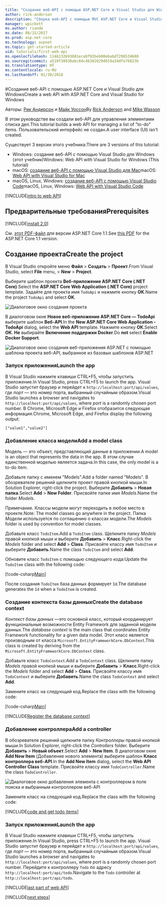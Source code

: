 ```yaml
---
title: "Создание веб-API с помощью ASP.NET Core и Visual Studio для Windows"
author: rick-anderson
description: "Сборка веб-API с помощью MVC ASP.NET Core и Visual Studio для Windows"
manager: wpickett
ms.author: riande
ms.date: 08/15/2017
ms.prod: asp.net-core
ms.technology: aspnet
ms.topic: get-started-article
uid: tutorials/first-web-api
ms.openlocfilehash: 1146132693681eca8f92beb00ebabd7296534688
ms.sourcegitcommit: a510f38930abc84c4b302029d019a34dfe76823b
ms.translationtype: HT
ms.contentlocale: ru-RU
ms.lasthandoff: 01/30/2018
---
```

#<a name="create-a-web-api-with-aspnet-core-and-visual-studio-for-windows"></a><span data-ttu-id="4837e-103">Создание веб-API с помощью ASP.NET Core и Visual Studio для Windows</span><span class="sxs-lookup"><span data-stu-id="4837e-103">Create a web API with ASP.NET Core and Visual Studio for Windows</span></span>

<span data-ttu-id="4837e-104">Авторы: [Рик Андерсон](https://twitter.com/RickAndMSFT) и [Майк Уоссон](https://github.com/mikewasson)</span><span class="sxs-lookup"><span data-stu-id="4837e-104">By [Rick Anderson](https://twitter.com/RickAndMSFT) and [Mike Wasson](https://github.com/mikewasson)</span></span>

<span data-ttu-id="4837e-105">В этом руководстве вы создали веб-API для управления элементами списка дел.</span><span class="sxs-lookup"><span data-stu-id="4837e-105">This tutorial builds a web API for managing a list of "to-do" items.</span></span> <span data-ttu-id="4837e-106">Пользовательский интерфейс не создан.</span><span class="sxs-lookup"><span data-stu-id="4837e-106">A user interface (UI) isn't created.</span></span>

<span data-ttu-id="4837e-107">Существует 3 версии этого учебника:</span><span class="sxs-lookup"><span data-stu-id="4837e-107">There are 3 versions of this tutorial:</span></span>

* <span data-ttu-id="4837e-108">Windows: создание веб-API с помощью Visual Studio для Windows (этот учебник)</span><span class="sxs-lookup"><span data-stu-id="4837e-108">Windows: Web API with Visual Studio for Windows (This tutorial)</span></span>
* <span data-ttu-id="4837e-109">macOS: [создание веб-API с помощью Visual Studio для Mac](xref:tutorials/first-web-api-mac)</span><span class="sxs-lookup"><span data-stu-id="4837e-109">macOS: [Web API with Visual Studio for Mac](xref:tutorials/first-web-api-mac)</span></span>
* <span data-ttu-id="4837e-110">macOS, Linux, Windows: [создание веб-API с помощью Visual Studio Code](xref:tutorials/web-api-vsc)</span><span class="sxs-lookup"><span data-stu-id="4837e-110">macOS, Linux, Windows: [Web API with Visual Studio Code](xref:tutorials/web-api-vsc)</span></span>

<!-- WARNING: The code AND images in this doc are used by uid: tutorials/web-api-vsc, tutorials/first-web-api-mac and tutorials/first-web-api. If you change any code/images in this tutorial, update uid: tutorials/web-api-vsc -->

[!INCLUDE[intro to web API](../includes/webApi/intro.md)]

## <a name="prerequisites"></a><span data-ttu-id="4837e-111">Предварительные требования</span><span class="sxs-lookup"><span data-stu-id="4837e-111">Prerequisites</span></span>

[!INCLUDE[install 2.0](../includes/install2.0.md)]

<span data-ttu-id="4837e-112">См. [этот PDF-файл](https://github.com/aspnet/Docs/blob/master/aspnetcore/tutorials/first-web-api/_static/_webAPI.pdf) для версии ASP.NET Core 1.1.</span><span class="sxs-lookup"><span data-stu-id="4837e-112">See [this PDF](https://github.com/aspnet/Docs/blob/master/aspnetcore/tutorials/first-web-api/_static/_webAPI.pdf) for the ASP.NET Core 1.1 version.</span></span>

## <a name="create-the-project"></a><span data-ttu-id="4837e-113">Создание проекта</span><span class="sxs-lookup"><span data-stu-id="4837e-113">Create the project</span></span>

<span data-ttu-id="4837e-114">В Visual Studio откройте меню **Файл** > **Создать** > **Проект**.</span><span class="sxs-lookup"><span data-stu-id="4837e-114">From Visual Studio, select **File** menu, > **New** > **Project**.</span></span>

<span data-ttu-id="4837e-115">Выберите шаблон проекта **Веб-приложение ASP.NET Core (.NET Core)**.</span><span class="sxs-lookup"><span data-stu-id="4837e-115">Select the **ASP.NET Core Web Application (.NET Core)** project template.</span></span> <span data-ttu-id="4837e-116">Задайте для проекта имя `TodoApi` и нажмите кнопку **ОК**.</span><span class="sxs-lookup"><span data-stu-id="4837e-116">Name the project `TodoApi` and select **OK**.</span></span>

![Диалоговое окно создания проекта](first-web-api/_static/new-project.png)

<span data-ttu-id="4837e-118">В диалоговом окне **Новое веб-приложение ASP.NET Core — TodoApi** выберите шаблон **Веб-API**.</span><span class="sxs-lookup"><span data-stu-id="4837e-118">In the **New ASP.NET Core Web Application - TodoApi** dialog, select the **Web API** template.</span></span> <span data-ttu-id="4837e-119">Нажмите кнопку **ОК**.</span><span class="sxs-lookup"><span data-stu-id="4837e-119">Select **OK**.</span></span> <span data-ttu-id="4837e-120">**Не** выбирайте **Включение поддержки Docker**.</span><span class="sxs-lookup"><span data-stu-id="4837e-120">Do **not** select **Enable Docker Support**.</span></span>

![Диалоговое окно создания веб-приложения ASP.NET с помощью шаблона проекта веб-API, выбранное из базовых шаблонов ASP.NET](first-web-api/_static/web-api-project.png)

### <a name="launch-the-app"></a><span data-ttu-id="4837e-122">Запуск приложения</span><span class="sxs-lookup"><span data-stu-id="4837e-122">Launch the app</span></span>

<span data-ttu-id="4837e-123">В Visual Studio нажмите клавиши CTRL+F5, чтобы запустить приложение.</span><span class="sxs-lookup"><span data-stu-id="4837e-123">In Visual Studio, press CTRL+F5 to launch the app.</span></span> <span data-ttu-id="4837e-124">Visual Studio запустит браузер и перейдет к `http://localhost:port/api/values`, где *порт* — это номер порта, выбранный случайным образом.</span><span class="sxs-lookup"><span data-stu-id="4837e-124">Visual Studio launches a browser and navigates to `http://localhost:port/api/values`, where *port* is a randomly chosen port number.</span></span> <span data-ttu-id="4837e-125">В Chrome, Microsoft Edge и Firefox отобразится следующая информация.</span><span class="sxs-lookup"><span data-stu-id="4837e-125">Chrome, Microsoft Edge, and Firefox display the following output:</span></span>

```
["value1","value2"]
```

### <a name="add-a-model-class"></a><span data-ttu-id="4837e-126">Добавление класса модели</span><span class="sxs-lookup"><span data-stu-id="4837e-126">Add a model class</span></span>

<span data-ttu-id="4837e-127">Модель — это объект, представляющий данные в приложении.</span><span class="sxs-lookup"><span data-stu-id="4837e-127">A model is an object that represents the data in the app.</span></span> <span data-ttu-id="4837e-128">В этом случае единственной моделью является задача.</span><span class="sxs-lookup"><span data-stu-id="4837e-128">In this case, the only model is a to-do item.</span></span>

<span data-ttu-id="4837e-129">Добавьте папку с именем "Models".</span><span class="sxs-lookup"><span data-stu-id="4837e-129">Add a folder named "Models".</span></span> <span data-ttu-id="4837e-130">В обозревателе решений щелкните проект правой кнопкой мыши.</span><span class="sxs-lookup"><span data-stu-id="4837e-130">In Solution Explorer, right-click the project.</span></span> <span data-ttu-id="4837e-131">Выберите **Добавить** > **Новая папка**.</span><span class="sxs-lookup"><span data-stu-id="4837e-131">Select **Add** > **New Folder**.</span></span> <span data-ttu-id="4837e-132">Присвойте папке имя *Models*.</span><span class="sxs-lookup"><span data-stu-id="4837e-132">Name the folder *Models*.</span></span>

<span data-ttu-id="4837e-133">Примечание. Классы модели могут переходить в любое место в проекте.</span><span class="sxs-lookup"><span data-stu-id="4837e-133">Note: The model classes go anywhere in the project.</span></span> <span data-ttu-id="4837e-134">Папка *Модели* используется по соглашению о классах модели.</span><span class="sxs-lookup"><span data-stu-id="4837e-134">The *Models* folder is used by convention for model classes.</span></span>

<span data-ttu-id="4837e-135">Добавьте класс `TodoItem`.</span><span class="sxs-lookup"><span data-stu-id="4837e-135">Add a `TodoItem` class.</span></span> <span data-ttu-id="4837e-136">Щелкните папку *Models* правой кнопкой мыши и выберите **Добавить** > **Класс**.</span><span class="sxs-lookup"><span data-stu-id="4837e-136">Right-click the *Models* folder and select **Add** > **Class**.</span></span> <span data-ttu-id="4837e-137">Присвойте классу имя `TodoItem` и выберите **Добавить**.</span><span class="sxs-lookup"><span data-stu-id="4837e-137">Name the class `TodoItem` and select **Add**.</span></span>

<span data-ttu-id="4837e-138">Обновите класс `TodoItem` с помощью следующего кода:</span><span class="sxs-lookup"><span data-stu-id="4837e-138">Update the `TodoItem` class with the following code:</span></span>

[!code-csharp[Main](first-web-api/sample/TodoApi/Models/TodoItem.cs)]

<span data-ttu-id="4837e-139">После создания `TodoItem` база данных формирует `Id`.</span><span class="sxs-lookup"><span data-stu-id="4837e-139">The database generates the `Id` when a `TodoItem` is created.</span></span>

### <a name="create-the-database-context"></a><span data-ttu-id="4837e-140">Создание контекста базы данных</span><span class="sxs-lookup"><span data-stu-id="4837e-140">Create the database context</span></span>

<span data-ttu-id="4837e-141">*Контекст базы данных* —это основной класс, который координирует функциональные возможности Entity Framework для заданной модели данных.</span><span class="sxs-lookup"><span data-stu-id="4837e-141">The *database context* is the main class that coordinates Entity Framework functionality for a given data model.</span></span> <span data-ttu-id="4837e-142">Этот класс является производным от класса `Microsoft.EntityFrameworkCore.DbContext`.</span><span class="sxs-lookup"><span data-stu-id="4837e-142">This class is created by deriving from the `Microsoft.EntityFrameworkCore.DbContext` class.</span></span>

<span data-ttu-id="4837e-143">Добавьте класс `TodoContext`.</span><span class="sxs-lookup"><span data-stu-id="4837e-143">Add a `TodoContext` class.</span></span> <span data-ttu-id="4837e-144">Щелкните папку *Models* правой кнопкой мыши и выберите **Добавить** > **Класс**.</span><span class="sxs-lookup"><span data-stu-id="4837e-144">Right-click the *Models* folder and select **Add** > **Class**.</span></span> <span data-ttu-id="4837e-145">Присвойте классу имя `TodoContext` и выберите **Добавить**.</span><span class="sxs-lookup"><span data-stu-id="4837e-145">Name the class `TodoContext` and select **Add**.</span></span>

<span data-ttu-id="4837e-146">Замените класс на следующий код.</span><span class="sxs-lookup"><span data-stu-id="4837e-146">Replace the class with the following code:</span></span>

[!code-csharp[Main](first-web-api/sample/TodoApi/Models/TodoContext.cs)]

[!INCLUDE[Register the database context](../includes/webApi/register_dbContext.md)]

### <a name="add-a-controller"></a><span data-ttu-id="4837e-147">Добавление контроллера</span><span class="sxs-lookup"><span data-stu-id="4837e-147">Add a controller</span></span>

<span data-ttu-id="4837e-148">В обозревателе решений щелкните папку *Контроллеры* правой кнопкой мыши.</span><span class="sxs-lookup"><span data-stu-id="4837e-148">In Solution Explorer, right-click the *Controllers* folder.</span></span> <span data-ttu-id="4837e-149">Выберите **Добавить** > **Новый объект**.</span><span class="sxs-lookup"><span data-stu-id="4837e-149">Select **Add** > **New Item**.</span></span> <span data-ttu-id="4837e-150">В диалоговом окне **Add New Item** (Добавление нового элемента) выберите шаблон **Класс контроллера веб-API**.</span><span class="sxs-lookup"><span data-stu-id="4837e-150">In the **Add New Item** dialog, select the **Web API Controller Class** template.</span></span> <span data-ttu-id="4837e-151">Присвойте классу имя `TodoController`.</span><span class="sxs-lookup"><span data-stu-id="4837e-151">Name the class `TodoController`.</span></span>

![Диалоговое окно добавления элемента с контроллером в поле поиска и выбранным контроллером веб-API](first-web-api/_static/new_controller.png)

<span data-ttu-id="4837e-153">Замените класс на следующий код.</span><span class="sxs-lookup"><span data-stu-id="4837e-153">Replace the class with the following code:</span></span>

[!INCLUDE[code and get todo items](../includes/webApi/getTodoItems.md)]

### <a name="launch-the-app"></a><span data-ttu-id="4837e-154">Запуск приложения</span><span class="sxs-lookup"><span data-stu-id="4837e-154">Launch the app</span></span>

<span data-ttu-id="4837e-155">В Visual Studio нажмите клавиши CTRL+F5, чтобы запустить приложение.</span><span class="sxs-lookup"><span data-stu-id="4837e-155">In Visual Studio, press CTRL+F5 to launch the app.</span></span> <span data-ttu-id="4837e-156">Visual Studio запустит браузер и перейдет к `http://localhost:port/api/values`, где *порт* — это номер порта, выбранный случайным образом.</span><span class="sxs-lookup"><span data-stu-id="4837e-156">Visual Studio launches a browser and navigates to `http://localhost:port/api/values`, where *port* is a randomly chosen port number.</span></span> <span data-ttu-id="4837e-157">Перейдите к контроллеру `Todo` по адресу `http://localhost:port/api/todo`.</span><span class="sxs-lookup"><span data-stu-id="4837e-157">Navigate to the `Todo` controller at `http://localhost:port/api/todo`.</span></span>

[!INCLUDE[last part of web API](../includes/webApi/end.md)]

[!INCLUDE[next steps](../includes/webApi/next.md)]

